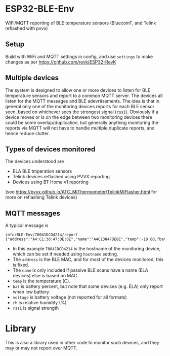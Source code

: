 # ESP32-BLE-Env

WiFi/MQTT reporting of BLE temperature sensors (BluecoinT, and Telink reflashed with pvvx)

## Setup

Build with WiFi and MQTT settings in config, and use `settings` to make changes as per https://github.com/revk/ESP32-RevK

## Multiple devices

The system is designed to allow one or more devices to listen for BLE temperature sensors and report to a common MQTT server. The devices all listen for the MQTT messages and BLE adevrtisements. The idea is that in general only one of the monitoring devices reports for each BLE sensor seen, based on whichever sees the strongest signal (`rssi`). Obviously if a device moves or is on the edge between two monitoring devices there could be some overlap/duplication, but generally anything monitoring the reports via MQTT will not have to handle multiple duplicate reports, and hence reduce clutter.

## Types of devices monitored

The devices understood are

* ELA BLE tmperation sensors
* Telink devices reflashed using PVVX reporting
* Devices using BT Home v1 reporting

(see https://pvvx.github.io/ATC_MiThermometer/TelinkMiFlasher.html for more on reflashing Telink devices)

## MQTT messages

A typical message is

```
info/BLE-Env/70041DCD4214/report {"address":"A4:C1:38:47:DE:8E","name":"A4C13847DE8E","temp":-18.60,"bat":45,"voltage":2.520,"rh":52.78,"rssi":-63}
```

* In this example `70041DCD4214` is the hostname of the monitoring device, which can be set if needed using `hostname` setting.
* The `address` is the BLE MAC, and for most of the devices monitored, this is fixed.
* The `name` is only included if passive BLE scans have a name (ELA devices) else is based on MAC.
* `temp` is the temperature (C).
* `bat` is battery percent, but note that some devices (e.g. ELA) only report when low battery.
* `voltage` is battery voltage (not reported for all formats)
* `rh` is relative humidity (%)
* `rssi` is signal strength

# Library

This is also a library used in other code to monitor such devices, and they may or may not report over MQTT.
